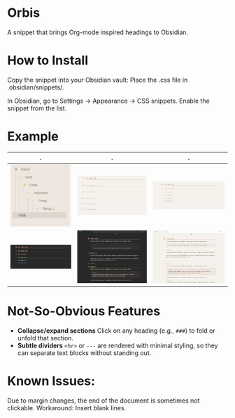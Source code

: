 # Orbis
A snippet that brings Org-mode inspired headings to Obsidian.

# How to Install
Copy the snippet into your Obsidian vault:
Place the .css file in .obsidian/snippets/.

In Obsidian, go to Settings → Appearance → CSS snippets.
Enable the snippet from the list.

# Example

| .                       | .                       | .                       |
| ----------------------- | ----------------------- | ----------------------- |
| ![](assets/Filetree.jpg) | ![](assets/Headline_a.jpg) | ![](assets/Headline_b.jpg) |
| ![](assets/Headline_c.jpg) | ![](assets/Overview_a.jpg) | ![](assets/Overview_b.jpg) |




# Not-So-Obvious Features

- **Collapse/expand sections** Click on any heading (e.g., `###`) to fold or unfold that section.
- **Subtle dividers**   `<hr>` or `---` are rendered with minimal styling, so they can separate text blocks without standing out.


# Known Issues:
Due to margin changes, the end of the document is sometimes not clickable.
Workaround: Insert blank lines.